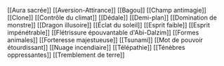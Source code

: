 [[Aura sacrée]]
[[Aversion-Attirance]]
[[Bagou]]
[[Champ antimagie]]
[[Clone]]
[[Contrôle du climat]]
[[Dédale]]
[[Demi-plan]]
[[Domination de monstre]]
[[Dragon illusoire]]
[[Éclat du soleil]]
[[Esprit faible]]
[[Esprit impénétrable]]
[[Flétrissure épouvantable d'Abi-Dalzim]]
[[Formes animales]]
[[Forteresse majestueuse]]
[[Tsunami]]
[[Mot de pouvoir étourdissant]]
[[Nuage incendiaire]]
[[Télépathie]]
[[Ténèbres oppressantes]]
[[Tremblement de terre]]